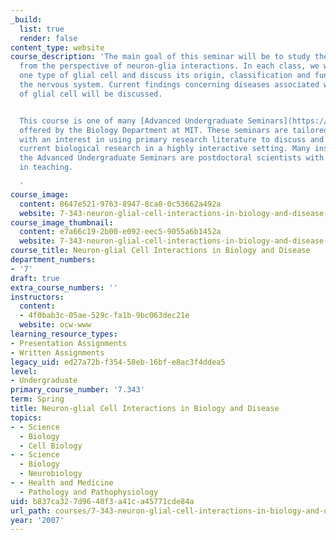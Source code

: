 ```yaml
---
_build:
  list: true
  render: false
content_type: website
course_description: 'The main goal of this seminar will be to study the nervous system
  from the perspective of neuron-glia interactions. In each class, we will focus on
  one type of glial cell and discuss its origin, classification and function within
  the nervous system. Current findings concerning diseases associated with each type
  of glial cell will be discussed.


  This course is one of many [Advanced Undergraduate Seminars](https://biology.mit.edu/undergraduate/course_listings/advanced_undergraduate_seminars)
  offered by the Biology Department at MIT. These seminars are tailored for students
  with an interest in using primary research literature to discuss and learn about
  current biological research in a highly interactive setting. Many instructors of
  the Advanced Undergraduate Seminars are postdoctoral scientists with a strong interest
  in teaching.

  '
course_image:
  content: 8647e521-9763-8947-8ca0-0c53662a492a
  website: 7-343-neuron-glial-cell-interactions-in-biology-and-disease-spring-2007
course_image_thumbnail:
  content: e7a66c19-2b00-e092-eec5-9055a6b1452a
  website: 7-343-neuron-glial-cell-interactions-in-biology-and-disease-spring-2007
course_title: Neuron-glial Cell Interactions in Biology and Disease
department_numbers:
- '7'
draft: true
extra_course_numbers: ''
instructors:
  content:
  - 4f0bab3c-05ae-529c-fa1b-9bc063dec21e
  website: ocw-www
learning_resource_types:
- Presentation Assignments
- Written Assignments
legacy_uid: ed27a72b-f354-58eb-16bf-e8ac3f4ddea5
level:
- Undergraduate
primary_course_number: '7.343'
term: Spring
title: Neuron-glial Cell Interactions in Biology and Disease
topics:
- - Science
  - Biology
  - Cell Biology
- - Science
  - Biology
  - Neurobiology
- - Health and Medicine
  - Pathology and Pathophysiology
uid: b837ca32-7d96-40f3-a41c-a45771cde84a
url_path: courses/7-343-neuron-glial-cell-interactions-in-biology-and-disease-spring-2007
year: '2007'
---
```

